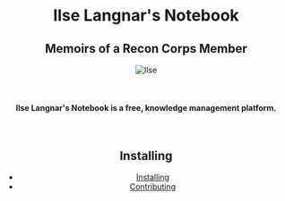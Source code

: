 

<h1 align="center" > Ilse Langnar's Notebook </h1>
<h2 align="center" > Memoirs of a Recon Corps Member </h2>

<p align="center">
  <img src="https://github.com/ilse-langnar/ilse-langnar-notebook/blob/dev/project/ilse.jpeg" alt="Ilse"/>
</p>
<br/>


<h4 align="center" > Ilse Langnar's Notebook is a free, knowledge management platform. </h4>
<br/>


<div align="center">

## Installing
- [Installing](https://github.com/ilse-langnar/ilse-langnar-notebook/blob/dev/project/dev.md)
- [Contributing](https://github.com/ilse-langnar/ilse-langnar-notebook/blob/dev/project/contributing.md)

<div/>
